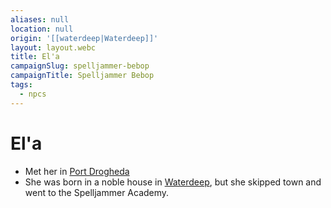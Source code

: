 ```yaml
---
aliases: null
location: null
origin: '[[waterdeep|Waterdeep]]'
layout: layout.webc
title: El'a
campaignSlug: spelljammer-bebop
campaignTitle: Spelljammer Bebop
tags:
  - npcs
---
```

# El'a

- Met her in [Port Drogheda](port-drogheda.md)
- She was born in a noble house in [Waterdeep](waterdeep.md), but she skipped town and went to the Spelljammer Academy.
